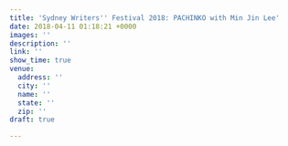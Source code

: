 ```yaml
---
title: 'Sydney Writers'' Festival 2018: PACHINKO with Min Jin Lee'
date: 2018-04-11 01:18:21 +0000
images: ''
description: ''
link: ''
show_time: true
venue:
  address: ''
  city: ''
  name: ''
  state: ''
  zip: ''
draft: true

---
```

